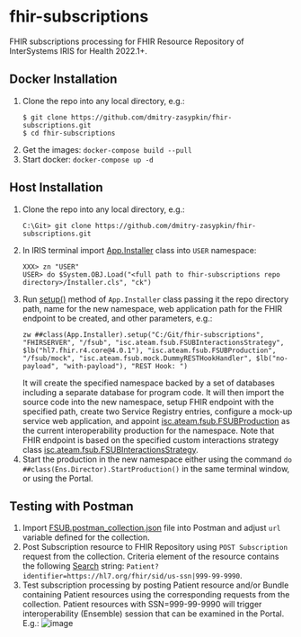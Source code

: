 # fhir-subscriptions
FHIR subscriptions processing for FHIR Resource Repository of InterSystems IRIS for Health 2022.1+.

## Docker Installation
1. Clone the repo into any local directory, e.g.:
	```
	$ git clone https://github.com/dmitry-zasypkin/fhir-subscriptions.git
	$ cd fhir-subscriptions
	```
2. Get the images: ```docker-compose build --pull```
3. Start docker: ```docker-compose up -d```

## Host Installation
1. Clone the repo into any local directory, e.g.:
	```
	C:\Git> git clone https://github.com/dmitry-zasypkin/fhir-subscriptions.git
	```
2. In IRIS terminal import [App.Installer](../main/Installer.cls) class into ```USER``` namespace:
	```
	XXX> zn "USER"
	USER> do $System.OBJ.Load("<full path to fhir-subscriptions repo directory>/Installer.cls", "ck")
	```
3. Run [setup()](../main/Installer.cls#L4) method of ```App.Installer``` class passing it the repo directory path, name for the new namespace, web application path for the FHIR endpoint to be created, and other parameters, e.g.:
	```
	zw ##class(App.Installer).setup("C:/Git/fhir-subscriptions", "FHIRSERVER", "/fsub", "isc.ateam.fsub.FSUBInteractionsStrategy", $lb("hl7.fhir.r4.core@4.0.1"), "isc.ateam.fsub.FSUBProduction", "/fsub/mock", "isc.ateam.fsub.mock.DummyRESTHookHandler", $lb("no-payload", "with-payload"), "REST Hook: ")
	```
	It will create the specified namespace backed by a set of databases including a separate database for program code. 
	It will then import the source code into the new namespace, setup FHIR endpoint with the specified path, create two Service Registry entries, configure a mock-up service web application, and appoint [isc.ateam.fsub.FSUBProduction](../main/src/cls/isc/ateam/fsub/FSUBProduction.cls) as the current interoperability production for the namespace.
	Note that FHIR endpoint is based on the specified custom interactions strategy class [isc.ateam.fsub.FSUBInteractionsStrategy](../main/src/cls/isc/ateam/fsub/FSUBInteractionsStrategy.cls).
4. Start the production in the new namespace either using the command ```do ##class(Ens.Director).StartProduction()``` in the same terminal window, or using the Portal.
## Testing with Postman
1. Import [FSUB.postman_collection.json](../main/misc/postman/FSUB.postman_collection.json) file into Postman and adjust ```url``` variable defined for the collection.
2. Post Subscription resource to FHIR Repository using ```POST Subscription``` request from the collection. Criteria element of the resource contains the following [Search](https://www.hl7.org/fhir/r4/search.html) string: ```Patient?identifier=https://hl7.org/fhir/sid/us-ssn|999-99-9990```.
3. Test subscription processing by posting Patient resource and/or Bundle containing Patient resources using the corresponding requests from the collection. Patient resources with SSN=999-99-9990 will trigger interoperability (Ensemble) session that can be examined in the Portal. E.g.:
![image](https://user-images.githubusercontent.com/13035460/178743201-a9dc7959-df15-4c06-910d-d492b42fa30c.png)

